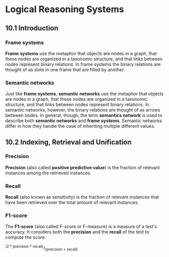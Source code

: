 # Logical Reasoning Systems

## 10.1 Introduction

### Frame systems
**Frame systems** use the metaphor that objects are nodes in a graph, that these nodes are organized in a taxonomic structure, and that links between nodes represent binary relations. In frame systems the binary relations are thought of as slots in one frame that are filled by another. 

### Semantic networks
Just like **frame systems**, **semantic networks** use the metaphor that objects are nodes in a graph, that these nodes are organized in a taxonomic structure, and that links between nodes represent binary relations. In semantic networks, however, the binary relations are thought of as arrows between nodes. In general, though, the term **semantics network** is used to describe both **semantic networks** and **frame systems**. Semantic networks differ in how they handle the case of inheriting multiple different values.

## 10.2 Indexing, Retrieval and Unification

### Precision
**Precision** (also called **positive predictive value**) is the fraction of relevant instances among the retrieved instances.

### Recall
**Recall** (also known as sensitivity) is the fraction of relevant instances that have been retrieved over the total amount of relevant instances.

### F1-score
The **F1-score** (also called F-score or F-measure) is a measure of a test's accuracy. It considers both the **precision** and the **recall** of the test to compute the score.

<sup>(2 * precision * recall)</sup>/<sub>(precision + recall)</sub>